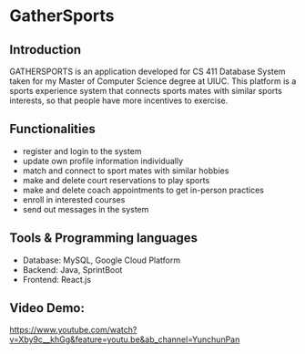# GatherSports
## Introduction
GATHERSPORTS is an application developed for CS 411 Database System taken for my Master of Computer Science degree at UIUC. This platform is a sports experience system that connects sports mates with similar sports interests, so that people have more incentives to exercise.
## Functionalities
- register and login to the system
- update own profile information individually
- match and connect to sport mates with similar hobbies
- make and delete court reservations to play sports
- make and delete coach appointments to get in-person practices
- enroll in interested courses
- send out messages in the system
## Tools & Programming languages
- Database: MySQL, Google Cloud Platform
- Backend: Java, SprintBoot
- Frontend: React.js
## Video Demo:
https://www.youtube.com/watch?v=Xby9c__khGg&feature=youtu.be&ab_channel=YunchunPan
